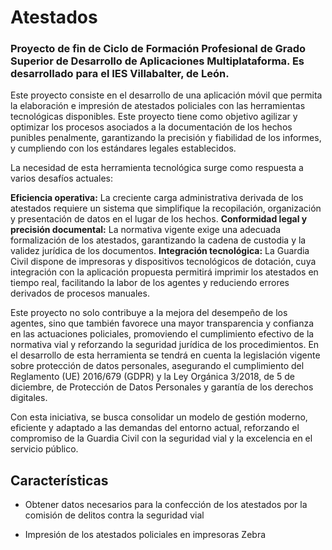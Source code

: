 # Atestados

### Proyecto de fin de Ciclo de Formación Profesional de Grado Superior de Desarrollo de Aplicaciones Multiplataforma. Es desarrollado para el IES Villabalter, de León.

Este proyecto consiste en el desarrollo de una aplicación móvil que permita la elaboración e impresión de atestados policiales con las herramientas tecnológicas disponibles. Este proyecto tiene como objetivo agilizar y optimizar los procesos asociados a la documentación de los hechos punibles penalmente, garantizando la precisión y fiabilidad de los informes, y cumpliendo con los estándares legales establecidos.

La necesidad de esta herramienta tecnológica surge como respuesta a varios desafíos actuales:

**Eficiencia operativa:** La creciente carga administrativa derivada de los atestados requiere un sistema que simplifique la recopilación, organización y presentación de datos en el lugar de los hechos.
**Conformidad legal y precisión documental:** La normativa vigente exige una adecuada formalización de los atestados, garantizando la cadena de custodia y la validez jurídica de los documentos.
**Integración tecnológica:** La Guardia Civil dispone de impresoras y dispositivos tecnológicos de dotación, cuya integración con la aplicación propuesta permitirá imprimir los atestados en tiempo real, facilitando la labor de los agentes y reduciendo errores derivados de procesos manuales.

Este proyecto no solo contribuye a la mejora del desempeño de los agentes, sino que también favorece una mayor transparencia y confianza en las actuaciones policiales, promoviendo el cumplimiento efectivo de la normativa vial y reforzando la seguridad jurídica de los procedimientos. En el desarrollo de esta herramienta se tendrá en cuenta la legislación vigente sobre protección de datos personales, asegurando el cumplimiento del Reglamento (UE) 2016/679 (GDPR) y la Ley Orgánica 3/2018, de 5 de diciembre, de Protección de Datos Personales y garantía de los derechos digitales.

Con esta iniciativa, se busca consolidar un modelo de gestión moderno, eficiente y adaptado a las demandas del entorno actual, reforzando el compromiso de la Guardia Civil con la seguridad vial y la excelencia en el servicio público.

## Características

- Obtener datos necesarios para la confección de los atestados por la comisión de delitos contra la seguridad vial

- Impresión de los atestados policiales en impresoras Zebra
